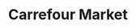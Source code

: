---
title: "Carrefour Market"
url: /rennes/carrefour-market-boulevard-paul-hutin-desgrees/
shop: Supermarkt
---